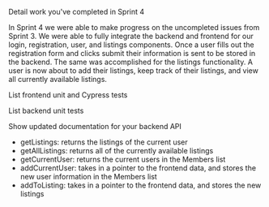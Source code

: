 Detail work you've completed in Sprint 4

In Sprint 4 we were able to make progress on the uncompleted issues from Sprint 3. We were able to fully integrate the backend and frontend for our login, registration, user, and listings components. Once a user fills out the registration form and clicks submit their information is sent to be stored in the backend. The same was accomplished for the listings functionality. A user is now about to add their listings, keep track of their listings, and view all currently available listings.

List frontend unit and Cypress tests


List backend unit tests


Show updated documentation for your backend API 

  - getListings: returns the listings of the current user
  - getAllListings: returns all of the currently available listings
  - getCurrentUser: returns the current users in the Members list
  - addCurrentUser: takes in a pointer to the frontend data, and stores the new user information in the Members list
  - addToListing: takes in a pointer to the frontend data, and stores the new listings
